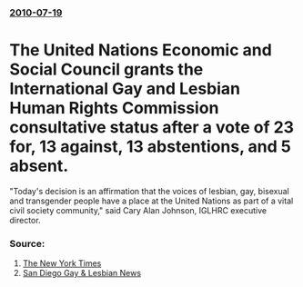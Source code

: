 ### [2010-07-19](/news/2010/07/19/index.md)

# The United Nations Economic and Social Council grants the International Gay and Lesbian Human Rights Commission consultative status after a vote of 23 for, 13 against, 13 abstentions, and 5 absent. 

&quot;Today&#039;s decision is an affirmation that the voices of lesbian, gay, bisexual and transgender people have a place at the United Nations as part of a vital civil society community,&quot; said Cary Alan Johnson, IGLHRC executive director.


### Source:

1. [The New York Times](http://www.nytimes.com/aponline/2010/07/19/world/AP-UN-UN-Gay-Rights.html?hp)
2. [San Diego Gay & Lesbian News](http://sdgln.com/news/2010/07/19/united-nations-grants-official-status-us-based-international-lgbt-rights-group)
